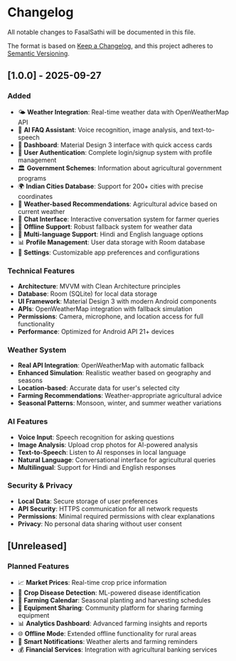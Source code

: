# Changelog

All notable changes to FasalSathi will be documented in this file.

The format is based on [Keep a Changelog](https://keepachangelog.com/en/1.0.0/),
and this project adheres to [Semantic Versioning](https://semver.org/spec/v2.0.0.html).

## [1.0.0] - 2025-09-27

### Added
- 🌤️ **Weather Integration**: Real-time weather data with OpenWeatherMap API
- 🤖 **AI FAQ Assistant**: Voice recognition, image analysis, and text-to-speech
- 📱 **Dashboard**: Material Design 3 interface with quick access cards
- 👤 **User Authentication**: Complete login/signup system with profile management
- 🏛️ **Government Schemes**: Information about agricultural government programs
- 🌍 **Indian Cities Database**: Support for 200+ cities with precise coordinates
- 🎯 **Weather-based Recommendations**: Agricultural advice based on current weather
- 💬 **Chat Interface**: Interactive conversation system for farmer queries
- 🔄 **Offline Support**: Robust fallback system for weather data
- 🎨 **Multi-language Support**: Hindi and English language options
- 📊 **Profile Management**: User data storage with Room database
- 🔧 **Settings**: Customizable app preferences and configurations

### Technical Features
- **Architecture**: MVVM with Clean Architecture principles
- **Database**: Room (SQLite) for local data storage
- **UI Framework**: Material Design 3 with modern Android components
- **APIs**: OpenWeatherMap integration with fallback simulation
- **Permissions**: Camera, microphone, and location access for full functionality
- **Performance**: Optimized for Android API 21+ devices

### Weather System
- **Real API Integration**: OpenWeatherMap with automatic fallback
- **Enhanced Simulation**: Realistic weather based on geography and seasons
- **Location-based**: Accurate data for user's selected city
- **Farming Recommendations**: Weather-appropriate agricultural advice
- **Seasonal Patterns**: Monsoon, winter, and summer weather variations

### AI Features
- **Voice Input**: Speech recognition for asking questions
- **Image Analysis**: Upload crop photos for AI-powered analysis
- **Text-to-Speech**: Listen to AI responses in local language
- **Natural Language**: Conversational interface for agricultural queries
- **Multilingual**: Support for Hindi and English responses

### Security & Privacy
- **Local Data**: Secure storage of user preferences
- **API Security**: HTTPS communication for all network requests
- **Permissions**: Minimal required permissions with clear explanations
- **Privacy**: No personal data sharing without user consent

## [Unreleased]

### Planned Features
- 📈 **Market Prices**: Real-time crop price information
- 🌱 **Crop Disease Detection**: ML-powered disease identification
- 📅 **Farming Calendar**: Seasonal planting and harvesting schedules
- 🚜 **Equipment Sharing**: Community platform for sharing farming equipment
- 📊 **Analytics Dashboard**: Advanced farming insights and reports
- 🌐 **Offline Mode**: Extended offline functionality for rural areas
- 🔔 **Smart Notifications**: Weather alerts and farming reminders
- 💰 **Financial Services**: Integration with agricultural banking services